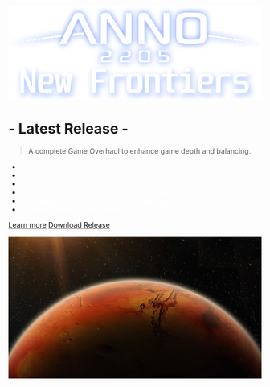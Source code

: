 ![logo](_media/2205_newfrontiers_logo.png)

# - Latest Release -

> <span style='color: var(--theme-color);'>A complete Game Overhaul to enhance game depth and balancing.</span>


- <span style='color: white;'>&#x2022; New Mars Sector</span>
- <span style='color: white;'>&#x2022; New Arctic Tier 3 population</span>
- <span style='color: white;'>&#x2022; Complete overhaul of all production chains</span>
- <span style='color: white;'>&#x2022; 9 new goods and several existing ones reworked</span>
- <span style='color: white;'>&#x2022; Enhanced game depth, complexity and region interaction</span>
- <span style='color: white;'>&#x2022; Intense Rework of the Orbital Station and Technology Nexus</span>

[Learn more](/en/Anno2205/Anno2205NewFrontiers.md)
[Download Release](https://github.com/Taludas/Anno2205-NewFrontiers/releases/latest/download/Anno2205_NewFrontiers.zip)

<!-- background image -->

![](_media/bg.png)

